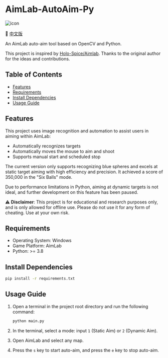 
# AimLab-AutoAim-Py

![icon](https://github.com/carboxylBase/AimLab-opencv/blob/main/docs/assets/AimLab-AutoAim-icon.png)

📘 [中文版](/docs/README.zh-CN.md)

An AimLab auto-aim tool based on OpenCV and Python.

This project is inspired by [Holo-Spice/Aimlab](https://github.com/Holo-Spice/Aimlab). Thanks to the original author for the ideas and contributions.

## Table of Contents
- [Features](#features)
- [Requirements](#requirements)
- [Install Dependencies](#install-dependencies)
- [Usage Guide](#usage-guide)

## Features

This project uses image recognition and automation to assist users in aiming within AimLab:

- Automatically recognizes targets  
- Automatically moves the mouse to aim and shoot  
- Supports manual start and scheduled stop  

The current version only supports recognizing blue spheres and excels at static target aiming with high efficiency and precision. It achieved a score of 350,000 in the "Six Balls" mode.  

Due to performance limitations in Python, aiming at dynamic targets is not ideal, and further development on this feature has been paused.

⚠️ **Disclaimer**: This project is for educational and research purposes only, and is only allowed for offline use. Please do not use it for any form of cheating. Use at your own risk.

## Requirements

- Operating System: Windows  
- Game Platform: AimLab  
- Python: >= 3.8  

## Install Dependencies

```bash
pip install -r requirements.txt
```

## Usage Guide

1. Open a terminal in the project root directory and run the following command:
    ```bash
    python main.py
    ```

2. In the terminal, select a mode: input `1` (Static Aim) or `2` (Dynamic Aim).

3. Open AimLab and select any map.

4. Press the `s` key to start auto-aim, and press the `e` key to stop auto-aim.

